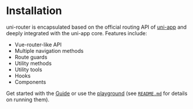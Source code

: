 # Installation

uni-router is encapsulated based on the official routing API of [uni-app](https://uniapp.dcloud.net.cn/) and deeply integrated with the uni-app core. Features include:

- Vue-router-like API
- Multiple navigation methods
- Route guards
- Utility methods
- Utility tools
- Hooks
- Components

Get started with the [Guide](./guide/) or use the [playground](https://github.com/MengXi-Studio/uni-router/tree/master/packages/playground) (see [`README.md`](https://github.com/MengXi-Studio/uni-router) for details on running them).